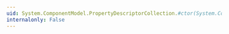 ```yaml
---
uid: System.ComponentModel.PropertyDescriptorCollection.#ctor(System.ComponentModel.PropertyDescriptor[],System.Boolean)
internalonly: False
---
```

